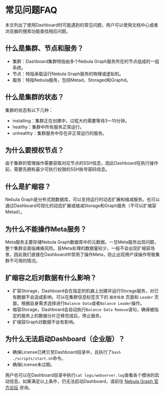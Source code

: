# 常见问题FAQ

本文列出了使用Dashboard时可能遇到的常见问题，用户可以使用文档中心或者浏览器的搜索功能查找相应问题。

## 什么是集群、节点和服务？

- 集群：Dashboard集群特指由多个Nebula Graph服务所在的节点组成的一组系统。
- 节点：特指承载运行Nebula Graph服务的物理或虚拟机。
- 服务：特指Nebula服务，包括Metad，Storaged和Graphd。

## 什么是集群的状态？

集群的状态有以下几种：

- installing：集群正在创建中，过程大约需要等待3～10分钟。
- healthy：集群中所有服务正常运行。
- unhealthy：集群服务中存在非正常运行的服务。

## 为什么要授权节点？

由于集群的管理操作需要获取对应节点的SSH信息，因此Dashboard在执行操作前，需要先拥有最少可执行权限的SSH账号密码信息。

## 什么是扩缩容？

Nebula Graph是分布式图数据库，可以支持运行时动态扩展和缩减服务。也可以通过Dashboard可视化的动态扩展或缩减Storage和Graph服务（不可以扩缩容Metad）。

## 为什么不能操作Meta服务？

Meta服务主要存储Nebula Graph数据库中的元数据。一旦Meta服务出现问题，整个集群会面临瘫痪风险。且Meta处理的数据量较少，一般不会出现扩缩容场景，因此我们直接在Dashboard中禁用了操作Meta，防止出现用户误操作导致集群不可用的情况。

## 扩缩容之后对数据有什么影响？

- 扩容Storage，Dashboard会在指定的机器上创建并运行Storage服务，对已有数据不会造成影响，可以在集群信息标签页下的 `服务信息` 页面和 `Leader` 页面，根据自身需求选择进行`Balance Data`或者`Balance Leader`操作。
- 缩容Storage，Dashboard会自动执行`Balance Data Remove`语句，确保被指定的服务上的数据分片迁移完成后，停止服务。
- 扩缩容Graph对数据不会有影响。

## 为什么无法启动Dashboard（企业版）？

- 确保License已拷贝至Dashboard目录中，且执行了`bash ./scripts/start.sh`命令。
- 确保License未过期。

用户也可以在Dashboard目录中执行`cat logs/webserver.log`查看各个模块的启动信息。如果满足以上条件，仍无法启动Dashboard，请前往 [Nebula Graph 官方论坛](https://discuss.nebula-graph.com.cn/ "点击前往 Nebula Graph 官方论坛") 咨询。